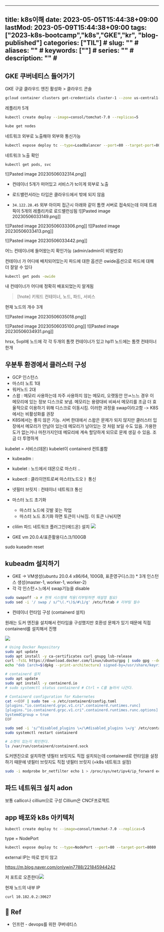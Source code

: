 
---
title: k8s이해
date: 2023-05-05T15:44:38+09:00
lastMod: 2023-05-09T15:44:38+09:00
tags: ["2023-k8s-bootcamp","k8s","GKE","kr", "blog-published"] 
categories: ["TIL"] # <!--"progress-diary", "posts"  , "TIL"하나만 선택해서보셈 -->
slug: "" # <!--영어 slug만 가능 url에서 보일 수 있음-->
aliases: "" # <!--뭔지몰라-->
keywords: [""] # <!--뭔지몰라-->
series: "" # <!--뭔지몰라-->
description: "" # <!--포스트에대한설명 -->
---




##  GKE 쿠버네티스 들어가기







GKE 구글 클라우드 엔진 활성화 > 클라우드 콘솔 

```sh 
gcloud container clusters get-credentials cluster-1 --zone us-central1-c --project no1je1233-2023-05-05
```

레플리카 5개 
```sh 
kubectl create deploy --image=consol/tomchat-7.0 --replicas=5
```

```sh
kube get nodes
```



네트워크 외부로 노출해야 외부와 통신가능

```sh
kubectl expose deploy tc --type=LoadBalancer --port=80 --target-port=8080
```



네트워크 노출 확인
```sh
kubectl get pods, svc

```

![[Pasted image 20230506032314.png]]

- 컨테이너 5개가 떠어있고 서비스가 tc이게 외부로 노출 

- 로드밸런서라는 타입은 클라우드에서 밖에 되지 않음 
- `34.122.28.45` 외부 아이피 접근시 아래와 같이 톰캣 서버로 접속되는데 
이때 트래픽이 5개의 레플리카로 로드밸런싱됨
![[Pasted image 20230506033149.png]]


![[Pasted image 20230506033306.png]]
![[Pasted image 20230506033413.png]]

![[Pasted image 20230506033442.png]]


어느 컨테이너에 들어왔는지 확인가능 
(admin/admin이 비밀번호)


컨테이너 가 어디에 배치되어있는지 파드에 대한 옵션은 owide옵션으로 파드에 대해 더 잘알 수 있다
```sh
kubectl get pods -owide
```

내 컨테이너가 어디에 정확히 배포되었는지 알게됨


> [!note] 키워드
> 컨테이너, 노드, 파드, 서비스

현재 노드의 개수 3개

![[Pasted image 20230506035018.png]]

![[Pasted image 20230506035100.png]]
![[Pasted image 20230506034931.png]]

hrsx, 5vpl에  노드에 각 각 두개의 톰캣 컨테이너가 있고 hp11 노드에는 톰캣 컨테이너 한개

## 우분투 환경에서 클러스터 구성

- GCP 인스턴스 
- 마스터 노트 1대
- 워커노드 2대
- 스왑 : 메모리 사용하는데 자주 사용하지 않는 메모리, 오랫동안 안ㅆ느느 경우 이 메모리에 있는 정보 디스크로 보냄. 메모리는 용량대비 비싸서 메모리를 조금 더 효율적으로 이용하기 위해 디스크로 이동시킴. 이러한 과정을 swap이라고함 -> K8S에서는 비활성화를 권장
- K8S에서는 좋지 않은 기능. 서버 한대에서 스왑은 문제가 되지 않지만 클러스터 입장에서 메모리가 안남아 있는데 메모리가 남아있는 것 처럼 보일 수도 있음. 가용한도가 없는거나 마찬가지인데 메모리에 계속 할당하게 되므로 문제 생길 수 있음. 조금 더 투명하게 

kubelet = 서비스(데몬)
kubelet이 containerd 컨트롤함

- kubeadm : 
- kubelet : 노드에서 데몬으로 마스터 ..
- kubectl : 클라이언트로써 마스터노드오ㅏ 통신
- 넷필터 브릿지 : 컨테이너 네트워크 통신
- 마스터 노드 초기화 
	- 마스터 노드에 깃발 꽂는 작업
	- 마스터 노드 초기화 하면 토큰이 나눠짐. 이 토큰 나눠지면 
- clilim 파드 네트워크 플러그인(에드온) 설치
![](https://i.imgur.com/1vskyko.png)

- GKE vm 20.0.4/표준활용디스크/100GB

sudo kueadm reset

## kubeadm 설치하기 <a name="introduction"></a>

- GKE -> VM생성(ubuntu 20.0.4 x86/64, 100GB, 표준영구디스크) * 3개 인스턴스 생성(master-1, worker-1, worker-2)
- 각 각 인스턴ㅅ느에서 swap기능을 disable
```sh 
sudo swapoff -a # 현재 시스템에 적용(리부팅하면 재설정 필요) 
sudo sed -i '/ swap / s/^\(.*\)$/#\1/g' /etc/fstab # 리부팅 필수
```


- 컨테이너 런타임 구성 (containerd 설치)

 원래는 도커 엔진을 설치해서 런타임을 구성했지만 호환성 문제가 있기 때문에 직접 containerd를 설치해서 진행 

![](https://i.imgur.com/bntXzlH.png)

```sh 
# Using Docker Repository
sudo apt update
sudo apt install -y ca-certificates curl gnupg lsb-release
curl -fsSL https://download.docker.com/linux/ubuntu/gpg | sudo gpg --dearmor -o /usr/share/keyrings/docker-archive-keyring.gpg
echo "deb [arch=$(dpkg --print-architecture) signed-by=/usr/share/keyrings/docker-archive-keyring.gpg] https://download.docker.com/linux/ubuntu $(lsb_release -cs) stable" | sudo tee /etc/apt/sources.list.d/docker.list

# containerd 설치
sudo apt update
sudo apt install -y containerd.io
# sudo systemctl status containerd # Ctrl + C를 눌러서 나간다.

# Containerd configuration for Kubernetes
cat <<EOF | sudo tee -a /etc/containerd/config.toml
[plugins."io.containerd.grpc.v1.cri".containerd.runtimes.runc]
[plugins."io.containerd.grpc.v1.cri".containerd.runtimes.runc.options]
SystemdCgroup = true
EOF

sudo sed -i 's/^disabled_plugins \=/\#disabled_plugins \=/g' /etc/containerd/config.toml
sudo systemctl restart containerd

# 소켓이 있는지 확인한다.
ls /var/run/containerd/containerd.sock

```


도커엔진으로 설치하면 넷필터 브릿지도 직접 설치되는데 containerd로 런타임을 설정하기 때문에 넷필터 브릿지도 직접
넷필터 브릿지 (=k8s 네트워크 설정)

```sh 
sudo -i modprobe br_netfilter echo 1 > /proc/sys/net/ipv4/ip_forward echo 1 > /proc/sys/net/bridge/bridge-nf-call-iptables exit
```


## 파드 네트워크 설치 adon 

보통 callico나 cillium으로 구성
Cillium은 CNCF프로젝트




## app 배포와 k8s 아키텍처




```sh 
kubectl create deploy tc --image=consol/tomchat-7.0 --replicas=5
```


type = NodePort

```sh 
kubectl expose deploy tc --type=NodePort --port=80 --target-port=8080
```

external IP는 따로 받지 않고 

https://m.blog.naver.com/onlywin7788/221845944242


저 포트로 오픈한다![](ASSETS/Pasted%20image%2020230508175727.png)

현재 노드의 내부 IP

```sh
curl 10.182.0.2:30627
```



## 📑 Ref
- 인프런 - devops를 위한 쿠버네티스